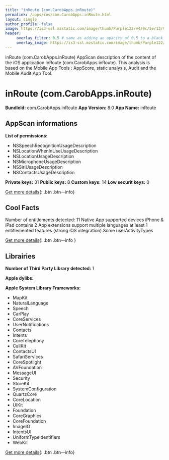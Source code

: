 ```yaml
---
title: "inRoute (com.CarobApps.inRoute)"
permalink: /apps/ios/com.CarobApps.inRoute.html
layout: single
author_profile: false
image: https://is3-ssl.mzstatic.com/image/thumb/Purple122/v4/9c/5e/13/9c5e13f1-9866-692b-719f-5d45d247441e/AppIcon-0-1x_U007emarketing-0-0-0-7-0-0-85-220.png/512x512bb.jpg
header: 
     overlay_filter: 0.5 # same as adding an opacity of 0.5 to a black background
     overlay_image: https://is3-ssl.mzstatic.com/image/thumb/Purple122/v4/9c/5e/13/9c5e13f1-9866-692b-719f-5d45d247441e/AppIcon-0-1x_U007emarketing-0-0-0-7-0-0-85-220.png/512x512bb.jpg
---
```

inRoute (com.CarobApps.inRoute) AppScan description of the content of the iOS application inRoute (com.CarobApps.inRoute). This analysis is based on the Mobile App Tools : AppScore, static analysis, Audit and the Mobile Audit App Tool.

# inRoute (com.CarobApps.inRoute)

**BundleId:** com.CarobApps.inRoute
**App Version:** 8.0
**App Name:** inRoute


## AppScan informations 

**List of permissions:** 
- NSSpeechRecognitionUsageDescription
- NSLocationWhenInUseUsageDescription
- NSLocationUsageDescription
- NSMicrophoneUsageDescription
- NSSiriUsageDescription
- NSContactsUsageDescription
  
  
**Private keys:** 31
**Public keys:** 8
**Custom keys:** 14
**Low securit keys:** 0
  
[Get more details](/pricing.html){: .btn .btn--info}

## Cool Facts

Number of entitlements detected: 11
Native App
supported devices iPhone & iPad
contains 2 App extensions
support multiple languages
at least 1 entitlemented features (strong iOS integration)
Some userActivityTypes
  
[Get more details](/pricing.html){: .btn .btn--info }

## Librairies 
**Number of Third Party Library detected:** 1


**Apple dylibs:**


**Apple System Library Frameworks:**
- MapKit
- NaturalLanguage
- Speech
- CarPlay
- CoreServices
- UserNotifications
- Contacts
- Intents
- CoreTelephony
- CallKit
- ContactsUI
- SafariServices
- CoreSpotlight
- AVFoundation
- MessageUI
- Security
- StoreKit
- SystemConfiguration
- QuartzCore
- CoreLocation
- UIKit
- Foundation
- CoreGraphics
- CoreFoundation
- ImageIO
- IntentsUI
- UniformTypeIdentifiers
- WebKit


  
[Get more details](/pricing.html){: .btn .btn--info}

